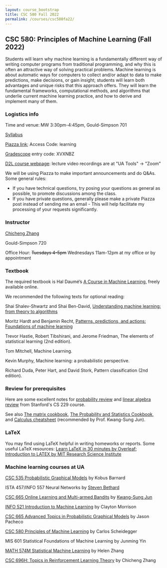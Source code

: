 ```yaml
---
layout: course_bootstrap
title: CSC 580 Fall 2022
permalink: /courses/csc580fa22/
---
```


## CSC 580: Principles of Machine Learning (Fall 2022)

Students will learn why machine learning is a fundamentally different way of writing computer programs from traditional programming, 
and why this is often an attractive way of solving practical problems. 
Machine learning is about automatic ways for computers to collect and/or adapt to data to make predictions, make decisions, or gain insight; 
students will learn both advantages and unique risks that this approach offers. 
They will learn the fundamental frameworks, computational methods, 
and algorithms that underlie current machine learning practice, and how to derive and implement many of them.

### Logistics info

Time and venue: MW 3:30pm-4:45pm, Gould-Simpson 701

[Syllabus](CSC_580_F22_syllabus.pdf)

[Piazza link](https://piazza.com/arizona/fall2022/csc580); Access Code: learning 

[Gradescope](https://www.gradescope.com/courses/421111) entry code: XVXNBZ

[D2L course webpage](https://d2l.arizona.edu/d2l/home/1196047): lecture video recordings are at "UA Tools" -> "Zoom"


We will be using Piazza to make important announcements and do Q&As. Some general rules:

* If you have technical questions, try posing your questions as general as possible, to promote discussions among the class.
* If you have private questions, generally please make a private Piazza post instead of sending me an email - This will help facilitate my processing of your requests significantly.


### Instructor

[Chicheng Zhang](https://zcc1307.github.io/)

Gould-Simpson 720

Office Hour: ~~Tuesdays 4-5pm~~ Wednesdays 11am-12pm at my office or by appointment

### Textbook

The required textbook is Hal Daumé’s [A Course in Machine Learning](http://ciml.info/), freely available online.

We recommended the following texts for optional reading:

Shai Shalev-Shwartz and Shai Ben-David, [Understanding machine learning: from theory to algorithms](https://www.cs.huji.ac.il/~shais/UnderstandingMachineLearning/) 

Moritz Hardt and Benjamin Recht, [Patterns, predictions, and actions: Foundations of machine learning](https://mlstory.org/)

Trevor Hastie, Robert Tibshirani, and Jerome Friedman, The elements of statistical learning (2nd edition).

Tom Mitchell, Machine Learning.

Kevin Murphy, Machine learning: a probabilistic perspective.

Richard Duda, Peter Hart, and David Stork, Pattern classification (2nd edition).


### Review for prerequisites

Here are some excellent notes for [probability review](http://cs229.stanford.edu/section/cs229-prob.pdf) and [linear algebra review](http://cs229.stanford.edu/section/cs229-linalg.pdf) from Stanford's CS 229 course.

See also [The matrix cookbook](https://www.math.uwaterloo.ca/~hwolkowi/matrixcookbook.pdf), [The Probability and Statistics Cookbook](http://statistics.zone/), and [Calculus cheatsheet](https://tutorial.math.lamar.edu/pdf/calculus_cheat_sheet_all.pdf) (recommended by Prof. Kwang-Sung Jun).


### LaTeX

You may find using LaTeX helpful in writing homeworks or reports. Some useful LaTeX resources: [Learn LaTeX in 30 minutes by Overleaf](https://www.overleaf.com/learn/latex/Learn_LaTeX_in_30_minutes#Adding_math_to_LaTeX); [Introduction to LATEX by MIT Research Science Institute](http://web.mit.edu/rsi/www/pdfs/new-latex.pdf)


### Machine learning courses at UA

[CSC 535 Probabilistic Graphical Models](http://kobus.ca/teaching/cs535/spring18/index.html) by Kobus Barnard

ISTA 457/INFO 557 Neural Networks by [Steven Bethard](https://bethard.faculty.arizona.edu/)

[CSC 665 Online Learning and Multi-armed Bandits](https://kwangsungjun.github.io/teach/20.1.csc665/index.html) by [Kwang-Sung Jun](https://kwangsungjun.github.io/)

[INFO 521 Introduction to Machine Learning](http://w3.sista.arizona.edu/~clayton/courses/ml/index.html) by Clayton Morrison

[CSC 665 Advanced Topics in Probabilistic Graphical Models](https://www2.cs.arizona.edu/~pachecoj/courses/csc665-1/index.html) by Jason Pacheco

[CSC 580 Principles of Machine Learning](https://cscheid.net/courses/spr19/csc665/) by Carlos Scheidegger

MIS 601 Statistical Foundations of Machine Learning by Junming Yin

[MATH 574M Statistical Machine Learning](http://math.arizona.edu/~hzhang/math574m.html) by Helen Zhang

[CSC 696H: Topics in Reinforcement Learning Theory](https://zcc1307.github.io/courses/csc696fa21/index.html) by Chicheng Zhang


